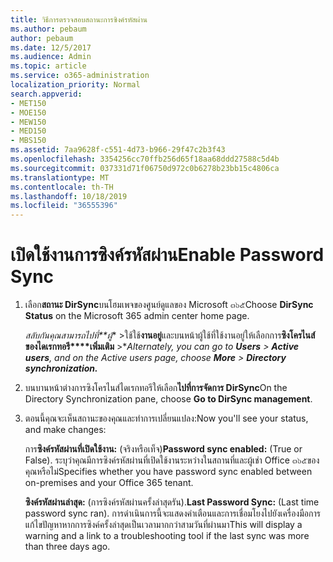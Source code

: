 ```yaml
---
title: วิธีการตรวจสอบสถานะการซิงค์รหัสผ่าน
ms.author: pebaum
author: pebaum
ms.date: 12/5/2017
ms.audience: Admin
ms.topic: article
ms.service: o365-administration
localization_priority: Normal
search.appverid:
- MET150
- MOE150
- MEW150
- MED150
- MBS150
ms.assetid: 7aa9628f-c551-4d73-b966-29f47c2b3f43
ms.openlocfilehash: 3354256cc70ffb256d65f18aa68ddd27588c5d4b
ms.sourcegitcommit: 037331d71f06750d972c0b6278b23bb15c4806ca
ms.translationtype: MT
ms.contentlocale: th-TH
ms.lasthandoff: 10/18/2019
ms.locfileid: "36555396"
---
```

# <a name="enable-password-sync"></a><span data-ttu-id="67182-102">เปิดใช้งานการซิงค์รหัสผ่าน</span><span class="sxs-lookup"><span data-stu-id="67182-102">Enable Password Sync</span></span>

1.  <span data-ttu-id="67182-103">เลือก**สถานะ DirSync**บนโฮมเพจของศูนย์ดูแลของ Microsoft ๓๖๕</span><span class="sxs-lookup"><span data-stu-id="67182-103">Choose **DirSync Status** on the Microsoft 365 admin center home page.</span></span> 
    
     <span data-ttu-id="67182-104">*สลับกันคุณสามารถไปที่\*\*ผู้*\* \>ใช้ใช้**งานอยู่**และบนหน้าผู้ใช้ที่ใช้งานอยู่ให้เลือกการ**ซิงโครไนส์ของไดเรกทอรี\*\*\*\*เพิ่มเติม** \>\*</span><span class="sxs-lookup"><span data-stu-id="67182-104">*Alternately, you can go to **Users** \> **Active users**, and on the Active users page, choose **More** \> **Directory synchronization.***</span></span> 
    
2. <span data-ttu-id="67182-105">บนบานหน้าต่างการซิงโครไนส์ไดเรกทอรีให้เลือก**ไปที่การจัดการ DirSync**</span><span class="sxs-lookup"><span data-stu-id="67182-105">On the Directory Synchronization pane, choose **Go to DirSync management**.</span></span> 
    
3. <span data-ttu-id="67182-106">ตอนนี้คุณจะเห็นสถานะของคุณและทำการเปลี่ยนแปลง:</span><span class="sxs-lookup"><span data-stu-id="67182-106">Now you'll see your status, and make changes:</span></span>
    
    <span data-ttu-id="67182-107">การ**ซิงค์รหัสผ่านที่เปิดใช้งาน:** (จริงหรือเท็จ)</span><span class="sxs-lookup"><span data-stu-id="67182-107">**Password sync enabled:** (True or False).</span></span> <span data-ttu-id="67182-108">ระบุว่าคุณมีการซิงค์รหัสผ่านที่เปิดใช้งานระหว่างในสถานที่และผู้เช่า Office ๓๖๕ของคุณหรือไม่</span><span class="sxs-lookup"><span data-stu-id="67182-108">Specifies whether you have password sync enabled between on-premises and your Office 365 tenant.</span></span> 
    
    <span data-ttu-id="67182-109">**ซิงค์รหัสผ่านล่าสุด:** (การซิงค์รหัสผ่านครั้งล่าสุดรัน).</span><span class="sxs-lookup"><span data-stu-id="67182-109">**Last Password Sync:** (Last time password sync ran).</span></span> <span data-ttu-id="67182-110">การดำเนินการนี้จะแสดงคำเตือนและการเชื่อมโยงไปยังเครื่องมือการแก้ไขปัญหาหากการซิงค์ครั้งล่าสุดเป็นเวลามากกว่าสามวันที่ผ่านมา</span><span class="sxs-lookup"><span data-stu-id="67182-110">This will display a warning and a link to a troubleshooting tool if the last sync was more than three days ago.</span></span> 
    

